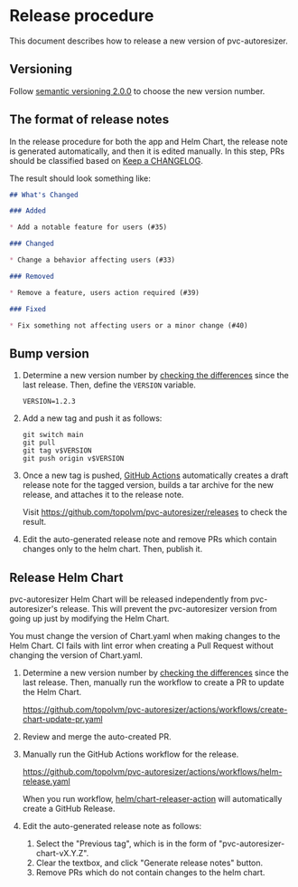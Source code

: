 Release procedure
=================

This document describes how to release a new version of pvc-autoresizer.

Versioning
----------

Follow [semantic versioning 2.0.0][semver] to choose the new version number.

The format of release notes
---------------------------

In the release procedure for both the app and Helm Chart, the release note is generated automatically,
and then it is edited manually. In this step, PRs should be classified based on [Keep a CHANGELOG](https://keepachangelog.com/en/1.1.0/).

The result should look something like:

```markdown
## What's Changed

### Added

* Add a notable feature for users (#35)

### Changed

* Change a behavior affecting users (#33)

### Removed

* Remove a feature, users action required (#39)

### Fixed

* Fix something not affecting users or a minor change (#40)
```

Bump version
------------

1. Determine a new version number by [checking the differences](https://github.com/topolvm/pvc-autoresizer/compare/vX.Y.Z...main) since the last release. Then, define the `VERSION` variable.

    ```console
    VERSION=1.2.3
    ```

2. Add a new tag and push it as follows:

    ```console
    git switch main
    git pull
    git tag v$VERSION
    git push origin v$VERSION
    ```

3. Once a new tag is pushed, [GitHub Actions][] automatically
   creates a draft release note for the tagged version,
   builds a tar archive for the new release,
   and attaches it to the release note.
   
   Visit https://github.com/topolvm/pvc-autoresizer/releases to check
   the result. 

4. Edit the auto-generated release note
   and remove PRs which contain changes only to the helm chart.
   Then, publish it.

Release Helm Chart
-----------------

pvc-autoresizer Helm Chart will be released independently from pvc-autoresizer's release.
This will prevent the pvc-autoresizer version from going up just by modifying the Helm Chart.

You must change the version of Chart.yaml when making changes to the Helm Chart. CI fails with lint error when creating a Pull Request without changing the version of Chart.yaml.

1. Determine a new version number by [checking the differences](https://github.com/topolvm/pvc-autoresizer/compare/pvc-autoresizer-chart-vX.Y.Z...main) since the last release. Then, manually run the workflow to create a PR to update the Helm Chart.

   https://github.com/topolvm/pvc-autoresizer/actions/workflows/create-chart-update-pr.yaml

2. Review and merge the auto-created PR.

3. Manually run the GitHub Actions workflow for the release.

   https://github.com/topolvm/pvc-autoresizer/actions/workflows/helm-release.yaml

   When you run workflow, [helm/chart-releaser-action](https://github.com/helm/chart-releaser-action) will automatically create a GitHub Release.

4. Edit the auto-generated release note as follows:
   1. Select the "Previous tag", which is in the form of "pvc-autoresizer-chart-vX.Y.Z".
   2. Clear the textbox, and click "Generate release notes" button.
   3. Remove PRs which do not contain changes to the helm chart.

[semver]: https://semver.org/spec/v2.0.0.html
[example]: https://github.com/cybozu-go/etcdpasswd/commit/77d95384ac6c97e7f48281eaf23cb94f68867f79
[GitHub Actions]: https://github.com/topolvm/pvc-autoresizer/actions
